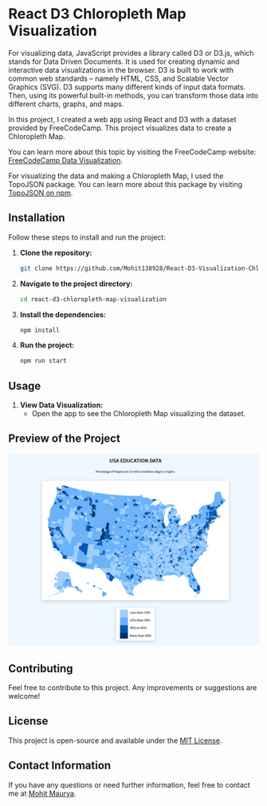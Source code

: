 # React D3 Chloropleth Map Visualization

For visualizing data, JavaScript provides a library called D3 or D3.js, which stands for Data Driven Documents. It is used for creating dynamic and interactive data visualizations in the browser. D3 is built to work with common web standards – namely HTML, CSS, and Scalable Vector Graphics (SVG). D3 supports many different kinds of input data formats. Then, using its powerful built-in methods, you can transform those data into different charts, graphs, and maps.

In this project, I created a web app using React and D3 with a dataset provided by FreeCodeCamp. This project visualizes data to create a Chloropleth Map.

You can learn more about this topic by visiting the FreeCodeCamp website: [FreeCodeCamp Data Visualization](https://www.freecodecamp.org/learn/data-visualization/).

For visualizing the data and making a Chloropleth Map, I used the TopoJSON package. You can learn more about this package by visiting [TopoJSON on npm](https://www.npmjs.com/package/topojson).

## Installation

Follow these steps to install and run the project:

1. **Clone the repository:**
   ```sh
   git clone https://github.com/Mohit138928/React-D3-Visualization-Chloropleth-Map.git
   ```
2. **Navigate to the project directory:**
   ```sh
   cd react-d3-chloropleth-map-visualization
   ```
3. **Install the dependencies:**
   ```sh
   npm install
   ```
4. **Run the project:**
   ```sh
   npm run start
   ```

## Usage

1. **View Data Visualization:**
   - Open the app to see the Chloropleth Map visualizing the dataset.

## Preview of the Project

![Preview-1](/src/images/Preview-1.png)

## Contributing

Feel free to contribute to this project. Any improvements or suggestions are welcome!

## License

This project is open-source and available under the [MIT License](LICENSE).

## Contact Information

If you have any questions or need further information, feel free to contact me at [Mohit Maurya](mauryamohit138@gmail.com).
